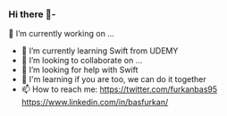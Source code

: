 ### Hi there 👋- 
🔭 I’m currently working on ...
- 🌱 I’m currently learning Swift from UDEMY
- 👯 I’m looking to collaborate on ...
- 🤔 I’m looking for help with Swift
- 💬 I'm learning if you are too, we can do it together
- 📫 How to reach me: https://twitter.com/furkanbas95
                      https://www.linkedin.com/in/basfurkan/

<!--
**furkanbas95/furkanbas95** is a ✨ _special_ ✨ repository because its `README.md` (this file) appears on your GitHub profile.

Here are some ideas to get you started:

- 🔭 I’m currently working on ...
- 🌱 I’m currently learning Swift from UDEMY
- 👯 I’m looking to collaborate on ...
- 🤔 I’m looking for help with Swift
- 💬 I'm learning if you are too, we can do it together
- 📫 How to reach me: https://twitter.com/furkanbas95
                      https://www.linkedin.com/in/basfurkan/

